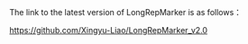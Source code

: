 The link to the latest version of LongRepMarker is as follows：

https://github.com/Xingyu-Liao/LongRepMarker_v2.0
